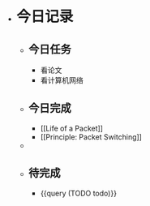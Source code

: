 - # 今日记录
	- ## 今日任务
		- 看论文
		- 看计算机网络
	- ##  今日完成
		- [[Life of a Packet]]
		- [[Principle: Packet Switching]]
	-
	- ## 待完成
		- {{query (TODO todo)}}